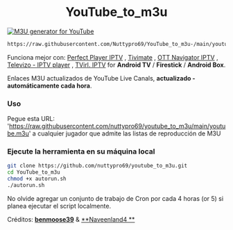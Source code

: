 <h1 align="center"> YouTube_to_m3u </h1>

[![M3U generator for YouTube](https://github.com/Nuttypro69/YouTube_to_m3u/blob/main/assets/Info.m3u/actions/workflows/m3u_Generator.yml/badge.svg)](https://github.com/Nuttypro69/YouTube_to_m3u-/blob/main/.github/workflows/m3u_Generator.yml)

``` bash
https://raw.githubusercontent.com/Nuttypro69/YouTube_to_m3u-/main/youtube.m3u
```

Funciona mejor con: [Perfect Player IPTV](http://niklabs.com/) ,
                   [Tivimate](https://play.google.com/store/apps/details?id=ar.tvplayer.tv&hl=en_IN&gl=US) ,
                   [OTT Navigator IPTV](https://play.google.com/store/apps/details?id=studio.scillarium.ottnavigator&hl=en_IN&gl=US) ,
                   [Televizo - IPTV player](https://m.apkpure.com/televizo-iptv-player/com.ottplay.ottplay) ,
                   [TVirl. IPTV](https://play.google.com/store/apps/details?id=by.stari4ek.tvirl)  for **Android TV** / **Firestick** / **Android Box**.

Enlaces M3U actualizados de YouTube Live Canals, **actualizado -automáticamente cada hora**.


### Uso 
Pegue esta URL: 'https://raw.githubusercontent.com/nuttypro69/youtube_to_m3u/main/youtube.m3u' a cualquier jugador que admite las listas de reproducción de M3U

### Ejecute la herramienta en su máquina local

``` bash
git clone https://github.com/nuttypro69/youtube_to_m3u.git
cd YouTube_to_m3u
chmod +x autorun.sh
./autorun.sh
```

No olvide agregar un conjunto de trabajo de Cron por cada 4 horas (or 5) si planea ejecutar el script localmente.

Créditos: [**benmoose39**](https://github.com/benmoose39)
 & [**Naveenland4 **](https://github.com/naveenland4)
